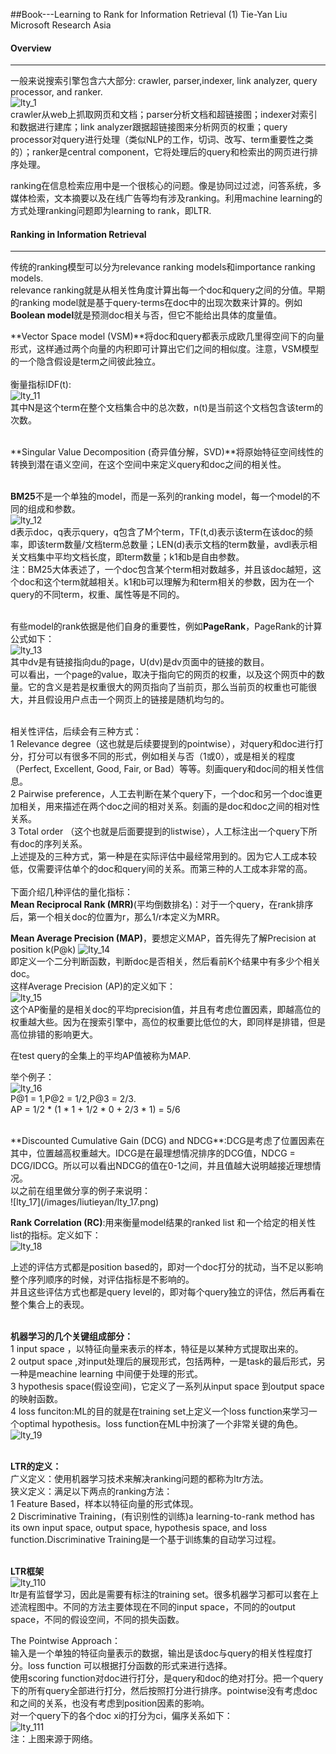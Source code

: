 ##Book---Learning to Rank for Information Retrieval (1)
Tie-Yan Liu  Microsoft Research Asia<br>

#### Overview
------------------
一般来说搜索引擎包含六大部分: crawler, parser,indexer, link analyzer, query processor, and ranker.<br>
![lty_1](/images/liutieyan/lty_1.png)<br>
crawler从web上抓取网页和文档；parser分析文档和超链接图；indexer对索引和数据进行建库；link analyzer跟据超链接图来分析网页的权重；query processor对query进行处理（类似NLP的工作，切词、改写、term重要性之类的）；ranker是central component，它将处理后的query和检索出的网页进行排序处理。<br>

ranking在信息检索应用中是一个很核心的问题。像是协同过过滤，问答系统，多媒体检索，文本摘要以及在线广告等均有涉及ranking。利用machine learning的方式处理ranking问题即为learning to rank，即LTR.<br>

#### Ranking in Information Retrieval
--------------------
传统的ranking模型可以分为relevance ranking models和importance
ranking models.<br>
relevance ranking就是从相关性角度计算出每一个doc和query之间的分值。早期的ranking model就是基于query-terms在doc中的出现次数来计算的。例如**Boolean model**就是预测doc相关与否，但它不能给出具体的度量值。<br>

**Vector Space model (VSM)**将doc和query都表示成欧几里得空间下的向量形式，这样通过两个向量的内积即可计算出它们之间的相似度。注意，VSM模型的一个隐含假设是term之间彼此独立。<br>
<br>
衡量指标IDF(t):<br>
![lty_11](/images/liutieyan/lty_11.png)<br>
其中N是这个term在整个文档集合中的总次数，n(t)是当前这个文档包含该term的次数。<br>
<br>

**Singular Value Decomposition (奇异值分解，SVD)**将原始特征空间线性的转换到潜在语义空间，在这个空间中来定义query和doc之间的相关性。<br>
<br>

**BM25**不是一个单独的model，而是一系列的ranking model，每一个model的不同的组成和参数。<br>
![lty_12](/images/liutieyan/lty_12.png)<br>
d表示doc，q表示query，q包含了M个term，TF(t,d)表示该term在该doc的频率，即该term数量/文档term总数量；LEN(d)表示文档的term数量，avdl表示相关文档集中平均文档长度，即term数量；k1和b是自由参数。<br>
注：BM25大体表述了，一个doc包含某个term相对数越多，并且该doc越短，这个doc和这个term就越相关。k1和b可以理解为和term相关的参数，因为在一个query的不同term，权重、属性等是不同的。<br>
<br>

有些model的rank依据是他们自身的重要性，例如**PageRank**，PageRank的计算公式如下：<br>
![lty_13](/images/liutieyan/lty_13.png)<br>
其中dv是有链接指向du的page，U(dv)是dv页面中的链接的数目。<br>
可以看出，一个page的value，取决于指向它的网页的权重，以及这个网页中的数量。它的含义是若是权重很大的网页指向了当前页，那么当前页的权重也可能很大，并且假设用户点击一个网页上的链接是随机均匀的。<br>
<br>

相关性评估，后续会有三种方式：<br>
1 Relevance degree（这也就是后续要提到的pointwise），对query和doc进行打分，打分可以有很多不同的形式，例如相关与否（1或0），或是相关的程度（Perfect, Excellent, Good, Fair, or Bad）等等。刻画query和doc间的相关性信息。<br>
2 Pairwise preference，人工去判断在某个query下，一个doc和另一个doc谁更加相关，用来描述在两个doc之间的相对关系。刻画的是doc和doc之间的相对性关系。<br>
3 Total order （这个也就是后面要提到的listwise），人工标注出一个query下所有doc的序列关系。<br>
上述提及的三种方式，第一种是在实际评估中最经常用到的。因为它人工成本较低，仅需要评估单个的doc和query间的关系。而第三种的人工成本非常的高。<br>
<br>
下面介绍几种评估的量化指标：<br>
**Mean Reciprocal Rank (MRR)**(平均倒数排名)：对于一个query，在rank排序后，第一个相关doc的位置为r，那么1/r本定义为MRR。<br>


**Mean Average Precision (MAP)**，要想定义MAP，首先得先了解Precision at position k(P@k)
![lty_14](/images/liutieyan/lty_14.png)<br>
即定义一个二分判断函数，判断doc是否相关，然后看前K个结果中有多少个相关doc。<br>
这样Average Precision (AP)的定义如下：<br>
![lty_15](/images/liutieyan/lty_15.png)<br>
这个AP衡量的是相关doc的平均precision值，并且有考虑位置因素，即越高位的权重越大些。因为在搜索引擎中，高位的权重要比低位的大，即同样是排错，但是高位排错的影响更大。

在test query的全集上的平均AP值被称为MAP.<br>

举个例子：<br>
![lty_16](/images/liutieyan/lty_16.png)<br>
P@1 = 1,P@2 = 1/2,P@3 = 2/3.<br>
AP = 1/2 * (1 * 1 + 1/2 * 0 + 2/3 * 1) = 5/6<br>

<br>
**Discounted Cumulative Gain (DCG) and  NDCG**:DCG是考虑了位置因素在其中，位置越高权重越大。IDCG是在最理想情况排序的DCG值，NDCG = DCG/IDCG。所以可以看出NDCG的值在0-1之间，并且值越大说明越接近理想情况。<br>
以之前在组里做分享的例子来说明：<br>
![lty_17](/images/liutieyan/lty_17.png)<br>


**Rank Correlation (RC)**:用来衡量model结果的ranked list 和一个给定的相关性list的指标。定义如下：<br>
![lty_18](/images/liutieyan/lty_18.png)<br>

上述的评估方式都是position based的，即对一个doc打分的扰动，当不足以影响整个序列顺序的时候，对评估指标是不影响的。<br>
并且这些评估方式也都是query level的，即对每个query独立的评估，然后再看在整个集合上的表现。<br>
<br>

**机器学习的几个关键组成部分：**<br>
1 input space ，以特征向量来表示的样本，特征是以某种方式提取出来的。<br>
2 output space ,对input处理后的展现形式，包括两种，一是task的最后形式，另一种是meachine learning 中间便于处理的形式。<br>
3 hypothesis space(假设空间)，它定义了一系列从input space 到output space的映射函数。<br>
4 loss funciton:ML的目的就是在training set上定义一个loss function来学习一个optimal hypothesis。loss function在ML中扮演了一个非常关键的角色。<br>
![lty_19](/images/liutieyan/lty_19.png)<br>
<br>

**LTR的定义：**<br>
广义定义：使用机器学习技术来解决ranking问题的都称为ltr方法。<br>
狭义定义：满足以下两点的ranking方法：<br>
1 Feature Based，样本以特征向量的形式体现。<br>
2 Discriminative Training，(有识别性的训练)a learning-to-rank method has its own input space, output space, hypothesis space, and loss function.Discriminative Training是一个基于训练集的自动学习过程。<br>
<br>

**LTR框架**<br>
![lty_110](/images/liutieyan/lty_110.png)<br>
ltr是有监督学习，因此是需要有标注的training set。很多机器学习都可以套在上述流程图中。不同的方法主要体现在不同的input space，不同的的output space，不同的假设空间，不同的损失函数。<br>

The Pointwise Approach：<br>
输入是一个单独的特征向量表示的数据，输出是该doc与query的相关性程度打分。loss function 可以根据打分函数的形式来进行选择。<br>
使用scoring function对doc进行打分，是query和doc的绝对打分。把一个query下的所有query全部进行打分，然后按照打分进行排序。pointwise没有考虑doc和之间的关系，也没有考虑到position因素的影响。<br>
对一个query下的各个doc xi的打分为ci，偏序关系如下：<br>
![lty_111](/images/liutieyan/lty_111.png)<br>
注：上图来源于网络。<br>

